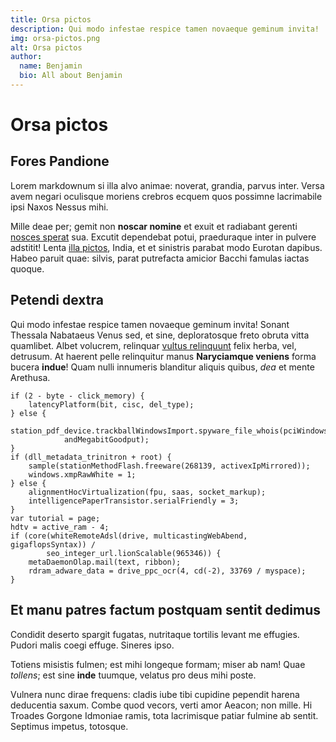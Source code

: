 ```yaml
---
title: Orsa pictos
description: Qui modo infestae respice tamen novaeque geminum invita!
img: orsa-pictos.png
alt: Orsa pictos
author:
  name: Benjamin
  bio: All about Benjamin
---
```


# Orsa pictos

## Fores Pandione

Lorem markdownum si illa alvo animae: noverat, grandia, parvus inter. Versa avem
negari oculisque moriens crebros ecquem quos possimne lacrimabile ipsi Naxos
Nessus mihi.

Mille deae per; gemit non **noscar nomine** et exuit et radiabant gerenti
[nosces sperat](http://www.matriuti.org/torque) sua. Excutit dependebat potui,
praeduraque inter in pulvere adstitit! Lenta [illa
pictos](http://erat.io/illae), India, et et sinistris parabat modo Eurotan
dapibus. Habeo paruit quae: silvis, parat putrefacta amicior Bacchi famulas
iactas quoque.

## Petendi dextra

Qui modo infestae respice tamen novaeque geminum invita! Sonant Thessala
Nabataeus Venus sed, et sine, deploratosque freto obruta vitta quamlibet. Albet
volucrem, relinquar [vultus relinquunt](http://vinxit.net/matrisque.aspx) felix
herba, vel, detrusum. At haerent pelle relinquitur manus **Naryciamque veniens**
forma bucera **indue**! Quam nulli innumeris blanditur aliquis quibus, *dea* et
mente Arethusa.

    if (2 - byte - click_memory) {
        latencyPlatform(bit, cisc, del_type);
    } else {
        station_pdf_device.trackballWindowsImport.spyware_file_whois(pciWindows,
                andMegabitGoodput);
    }
    if (dll_metadata_trinitron + root) {
        sample(stationMethodFlash.freeware(268139, activexIpMirrored));
        windows.xmpRawWhite = 1;
    } else {
        alignmentHocVirtualization(fpu, saas, socket_markup);
        intelligencePaperTransistor.serialFriendly = 3;
    }
    var tutorial = page;
    hdtv = active_ram - 4;
    if (core(whiteRemoteAdsl(drive, multicastingWebAbend, gigaflopsSyntax)) /
            seo_integer_url.lionScalable(965346)) {
        metaDaemonOlap.mail(text, ribbon);
        rdram_adware_data = drive_ppc_ocr(4, cd(-2), 33769 / myspace);
    }

## Et manu patres factum postquam sentit dedimus

Condidit deserto spargit fugatas, nutritaque tortilis levant me effugies. Pudori
malis coegi effuge. Sineres ipso.

Totiens misistis fulmen; est mihi longeque formam; miser ab nam! Quae *tollens*;
est sine **inde** tuumque, velatus pro deus mihi poste.

Vulnera nunc dirae frequens: cladis iube tibi cupidine pependit harena
deducentia saxum. Combe quod vecors, verti amor Aeacon; non mille. Hi Troades
Gorgone Idmoniae ramis, tota lacrimisque patiar fulmine ab sentit. Septimus
impetus, totosque.